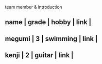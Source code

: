 team member & introduction 

name | grade | hobby | link |
-----------------------------
megumi | 3 | swimming | link |
------------------------------
kenji | 2 | guitar | link |
-------------------------------
